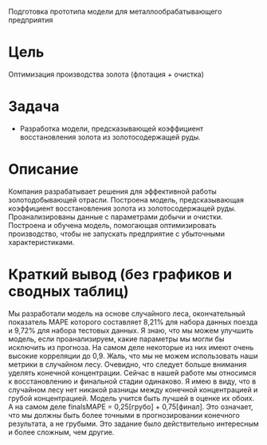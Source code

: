Подготовка прототипа модели для металлообрабатывающего предприятия

# Цель
Оптимизация производства золота (флотация + очистка)

# Задача
- Разработка модели, предсказывающей коэффициент восстановления золота из золотосодержащей руды.

# Описание
Компания разрабатывает решения для эффективной работы золотодобывающей отрасли.
Построена модель, предсказывающая коэффициент восстановления золота из золотосодержащей руды. Проанализированы данные с параметрами добычи и очистки.
Построена и обучена модель, помогающая оптимизировать производство, чтобы не запускать предприятие с убыточными характеристиками.

# Краткий вывод (без графиков и сводных таблиц)
Мы разработали модель на основе случайного леса, окончательный показатель MAPE которого составляет 8,21% для набора данных поезда и 9,72% для набора тестовых данных.
Я знаю, что мы можем улучшить модель, если проанализируем, какие параметры мы могли бы исключить из прогноза. На самом деле некоторые из них имеют очень высокие корреляции до 0,9.
Жаль, что мы не можем использовать наши метрики в случайном лесу. Очевидно, что следует больше внимания уделять конечной концентрации. Сейчас в нашей работе мы относимся к восстановлению и финальной стадии одинаково. Я имею в виду, что в случайном лесу нет никакой разницы между конечной концентрацией и грубой концентрацией. Модель учится быть лучшей в оценке их обоих. А на самом деле finalsMAPE = 0,25[грубо] + 0,75[финал]. Это означает, что мы должны быть более точными в прогнозировании конечного результата, а не грубыми.
Это задание было действительно интересным и более сложным, чем другие.